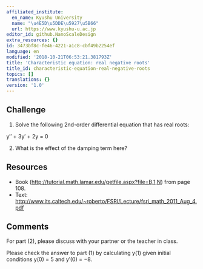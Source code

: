 ```yaml
---
affiliated_institute:
  en_name: Kyushu University
  name: "\u4E5D\u5DDE\u5927\u5B66"
  url: https://www.kyushu-u.ac.jp
editor_id: github.NanoScaleDesign
extra_resources: {}
id: 3473bf8c-fe46-4221-a1c8-cbf49b2254ef
language: en
modified: '2018-10-21T06:53:21.381793Z'
title: 'Characteristic equation: real negative roots'
title_id: characteristic-equation-real-negative-roots
topics: []
translations: {}
version: '1.0'
---
```


## Challenge

1. Solve the following 2nd-order differential equation that has real roots:

y′′ + 3y′ + 2y = 0

2. What is the effect of the damping term here?

## Resources

- Book (http://tutorial.math.lamar.edu/getfile.aspx?file=B,1,N) from page 108.
- Text: http://www.its.caltech.edu/~roberto/FSRI/Lecture/fsri_math_2011_Aug_4.pdf

## Comments

For part (2), please discuss with your partner or the teacher in class.

Please check the answer to part (1) by calculating y(1) given initial conditions y(0) = 5 and y′(0) = −8.
